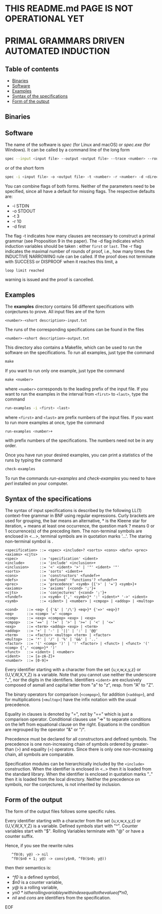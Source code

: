 # THIS README.md PAGE IS NOT OPERATIONAL YET

# PRIMAL GRAMMARS DRIVEN AUTOMATED INDUCTION

## Table of contents

* [Binaries](#binaries)
* [Software](#software)
* [Examples](#examples)
* [Syntax of the specifications](#syntax-of-the-specifications)
* [Form of the output](#form-of-the-output)

## Binaries

## Software

The name  of the software  is *spec* (for  Linux and macOS)  or *spec.exe*
(for Windows). It can be called by a command line of the long form

```bash
spec --input <input file> --output <output file> --trace <number> --rounds <number> --direction <direction>
```
or of the short form

```bash
spec -i <input file> -o <output file> -t <number> -r <number> -d <direction>
```
You can combine flags of both forms. Neither of the parameters need to
be  specified,  since  all  have  a default  for  missing  flags.  The
respective defaults are:

   - -i STDIN
   - -o STDOUT
   - -t 3
   - -r 10
   - -d first

The flag  -t indicates how many  clauses are necessary to  construct a
primal grammar (see Proposition 9 in the paper). The -d flag indicates
which induction variables should be  taken : either `first` or `last`.
The -r flag indicates the maximal number of rounds of proof, i.e., how
many times  the INDUCTIVE NARROWING rule  can be called. If  the proof
does  not terminate  with SUCCESS  or  DISPROOF when  it reaches  this
limit, a

	loop limit reached

warning is issued and the proof is cancelled.

## Examples

The **examples** directory  contains 56 different specifications with
conjectures to prove. All input files are of the form

	<number>-<short description>-input.txt

The runs of the corresponding specifications can be found in the files

	<number>-<short description>-output.txt

This directory also contains a Makefile,  which can be used to run the
software on  the specifications.  To run all  examples, just  type the
command

```Makefile
make
```
If you want to run only one example, just type the command

```Makefile
make <number>
```
where `<number>` corresponds to the leading prefix of the input file. If
you want to  run the examples in the interval  from `<first>` to `<last>`,
type the command

```bash
run-examples -i <first> <last>
```
where `<first>` and `<last>` are prefix numbers of the input files. If you
want to run more examples at once, type the command

```bash
run-examples <number>+
```
with prefix numbers of the specifications. The numbers need not be in any order.

Once you have run your desired examples, you can print a statistics of
the runs by typing the command

```bash
check-examples
```
To run  the commands *run-examples*  and *check-examples* you  need to
have *perl* installed on your computer.

## Syntax of the specifications

The syntax of input specifications is described by the following LL(1)
context-free grammar in BNF using regular expressions.  Curly brackets
are used for  grouping, the bar means an alternative,  * is the Kleene
star for iteration, + means at least one occurrence, the question mark
?  means 0 or 1 occurrence(s) of the preceding item.  The non-terminal
symbols are enclosed in <...>, terminal symbols are in quotation marks
'...'. The staring non-terminal symbol is <specification>.

	<specification> ::= <spec> <include>? <sorts> <cons> <defs> <prec> <axioms> <cjts>
	<spec>          ::= 'specification' <ident>
	<include>       ::= 'include' <inclusion>+
	<inclusion>     ::= '<' <ident> '>' | '"' <ident> '"'
	<sorts>         ::= 'sorts' <ident>+
	<cons>          ::= 'constructors' <fundef>+
	<defs>          ::= 'defined' 'functions'? <fundef>+
	<prec>          ::= 'precedence' <symb> {{'>' | '='} <symb>}+
	<axioms>        ::= 'axioms' {<cond> ';'}+
	<cjts>          ::= 'conjectures' {<cond> ';'}+
	<fundef>        ::= <symb> {',' <symb>}* ':' <ident>* '->' <ident>
	<symb>          ::= <ident> | <number> | <cmpop> | <addop> | <multop>

	<cond>    ::= <eq> { {'&' | '/\'} <eq>}* {'=>' <eq>}?
	<eq>      ::= <comp> '=' <comp>
	<comp>    ::= <exp> <compop> <exp> | <exp>
	<cmpop>   ::= '==' | '!=' | '>' | '>=' | '<' | '<='
	<exp>     ::= <term> <addop> <exp> | <term>
	<addop>   ::= '+' | '-' | '||' | ':' | '@@'
	<term>    ::= <factor> <multop> <term> | <factor>
	<multop>  ::= '*' | '/' | '%' | '&&' | '..'
	<factor>  ::= '(' <comp> ')' | '!' <factor> | <funct> | <funct> '(' <comp> {',' <comp>}* ')'
	<funct>   ::= <ident> | <number>
	<ident>   ::= [a-zA-Z]+
	<number>  ::= [0-9]+

Every identifier starting with a  character from the set {u,v,w,x,y,z}
or {U,V,W,X,Y,Z} is  a variable. Note that you cannot  use neither the
underscore "_", nor the digits in the identifiers. Identifiers `<ident>`
are exclusively composed of asmall and capital letter from "a" to "z",
resp. from "A" to "Z".

The  binary  operators  for   comparison  (`<compop>`),  for  addition
(`<addop>`),  and  for  multiplications (`<multop>`)  have  the  infix
notation with the usual precedence.

Equality in  clauses is denoted  by "=", not by  "==" which is  just a
comparison  operator.   Conditional  clauses   use  "=>"  to  separate
conditions on the left from  equational clause on the right. Equations
in the condition are regrouped by the operator "&" or "/\".

Precedence  must   be  declared  for  all   constructors  and  defined
symbols. The precedence is one non-increasing chain of symbols ordered
by greater-than  (>) and equality  (=) operators. Since there  is only
one non-increasing chain, all symbols are comparable.

Specification   modules  can   be  hierarchically   included  by   the
`<include>`  construction.  When  the identifier  is enclosed  in <..>
then it  is loaded from the  standard library. When the  identifier is
enclosed in  quotation marks ".."   then it  is loaded from  the local
directory. Neither the precedence on  symbols, nor the conjectures, is
not inherited by inclusion.

## Form of the output

The form of the output files follows some specific rules.

Every identifier starting with a  character from the set {u,v,w,x,y,z}
or  {U,V,W,X,Y,Z}  is a  variable.  Defined  symbols start  with  "^".
Counter variables start with "$". Rolling Variables terminate with "@"
or have a counter suffix.

Hence, if you see the rewrite rules

       ^f0(0; y@) -> nil
       ^f0($n0 + 1; y@) -> cons(y$n0, ^f0($n0; y@))

then their semantics is:

   - *^f0* is a defined symbol,
   - *$n0* is a counter variable,
   - *y@* is a rolling variable,
   - *y$n0* is the rolling variable y with index equal to the value of *$n0*,
   - *nil* and *cons* are identifiers from the specification.

EOF
